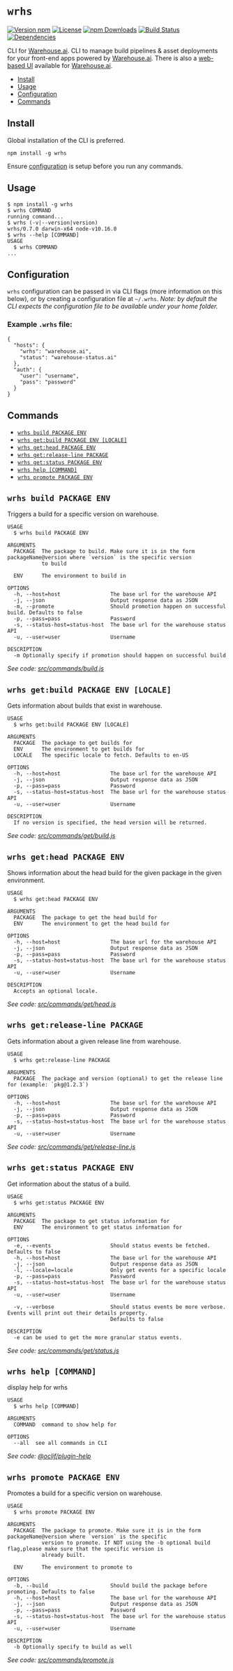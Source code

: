 # `wrhs`

[![Version npm](https://img.shields.io/npm/v/wrhs.svg?style=flat-square)](https://www.npmjs.com/package/wrhs)
[![License](https://img.shields.io/npm/l/wrhs.svg?style=flat-square)](https://github.com/warehouseai/wrhs/blob/master/LICENSE)
[![npm Downloads](https://img.shields.io/npm/dm/wrhs.svg?style=flat-square)](https://npmcharts.com/compare/wrhs?minimal=true)
[![Build Status](https://travis-ci.org/warehouseai/wrhs.svg?branch=master)](https://travis-ci.org/warehouseai/wrhs)
[![Dependencies](https://img.shields.io/david/warehouseai/wrhs.svg?style=flat-square)](https://github.com/warehouseai/wrhs/blob/master/package.json)

CLI for [Warehouse.ai]. CLI to manage build pipelines & asset deployments
for your front-end apps powered by [Warehouse.ai]. There is also a
[web-based UI][wrhs-ui] available for [Warehouse.ai].

* [Install](#install)
* [Usage](#usage)
* [Configuration](#configuration)
* [Commands](#commands)

## Install

Global installation of the CLI is preferred.

```sh-session
npm install -g wrhs
```

Ensure [configuration](#configuration) is setup before you run any commands.

## Usage
<!-- usage -->
```sh-session
$ npm install -g wrhs
$ wrhs COMMAND
running command...
$ wrhs (-v|--version|version)
wrhs/0.7.0 darwin-x64 node-v10.16.0
$ wrhs --help [COMMAND]
USAGE
  $ wrhs COMMAND
...
```
<!-- usagestop -->

## Configuration

`wrhs` configuration can be passed in via CLI flags (more information on this
below), or by creating a configuration file at `~/.wrhs`. _Note: by default
the CLI expects the configuration file to be available under your home folder._

### Example `.wrhs` file:
```
{
  "hosts": {
    "wrhs": "warehouse.ai",
    "status": "warehouse-status.ai"
  },
  "auth": {
    "user": "username",
    "pass": "password"
  }
}
```

## Commands
<!-- commands -->
* [`wrhs build PACKAGE ENV`](#wrhs-build-package-env)
* [`wrhs get:build PACKAGE ENV [LOCALE]`](#wrhs-getbuild-package-env-locale)
* [`wrhs get:head PACKAGE ENV`](#wrhs-gethead-package-env)
* [`wrhs get:release-line PACKAGE`](#wrhs-getrelease-line-package)
* [`wrhs get:status PACKAGE ENV`](#wrhs-getstatus-package-env)
* [`wrhs help [COMMAND]`](#wrhs-help-command)
* [`wrhs promote PACKAGE ENV`](#wrhs-promote-package-env)

## `wrhs build PACKAGE ENV`

Triggers a build for a specific version on warehouse. 

```
USAGE
  $ wrhs build PACKAGE ENV

ARGUMENTS
  PACKAGE  The package to build. Make sure it is in the form packageName@version where `version` is the specific version
           to build

  ENV      The environment to build in

OPTIONS
  -h, --host=host                The base url for the warehouse API
  -j, --json                     Output response data as JSON
  -m, --promote                  Should promotion happen on successful build. Defaults to false
  -p, --pass=pass                Password
  -s, --status-host=status-host  The base url for the warehouse status API
  -u, --user=user                Username

DESCRIPTION
  -m Optionally specify if promotion should happen on successful build
```

_See code: [src/commands/build.js](https://github.com/warehouseai/wrhs/blob/0.7.0/src/commands/build.js)_

## `wrhs get:build PACKAGE ENV [LOCALE]`

Gets information about builds that exist in warehouse.

```
USAGE
  $ wrhs get:build PACKAGE ENV [LOCALE]

ARGUMENTS
  PACKAGE  The package to get builds for
  ENV      The environment to get builds for
  LOCALE   The specific locale to fetch. Defaults to en-US

OPTIONS
  -h, --host=host                The base url for the warehouse API
  -j, --json                     Output response data as JSON
  -p, --pass=pass                Password
  -s, --status-host=status-host  The base url for the warehouse status API
  -u, --user=user                Username

DESCRIPTION
  If no version is specified, the head version will be returned.
```

_See code: [src/commands/get/build.js](https://github.com/warehouseai/wrhs/blob/0.7.0/src/commands/get/build.js)_

## `wrhs get:head PACKAGE ENV`

Shows information about the head build for the given package in the given environment.

```
USAGE
  $ wrhs get:head PACKAGE ENV

ARGUMENTS
  PACKAGE  The package to get the head build for
  ENV      The environment to get the head build for

OPTIONS
  -h, --host=host                The base url for the warehouse API
  -j, --json                     Output response data as JSON
  -p, --pass=pass                Password
  -s, --status-host=status-host  The base url for the warehouse status API
  -u, --user=user                Username

DESCRIPTION
  Accepts an optional locale.
```

_See code: [src/commands/get/head.js](https://github.com/warehouseai/wrhs/blob/0.7.0/src/commands/get/head.js)_

## `wrhs get:release-line PACKAGE`

Gets information about a given release line from warehouse.

```
USAGE
  $ wrhs get:release-line PACKAGE

ARGUMENTS
  PACKAGE  The package and version (optional) to get the release line for (example: `pkg@1.2.3`)

OPTIONS
  -h, --host=host                The base url for the warehouse API
  -j, --json                     Output response data as JSON
  -p, --pass=pass                Password
  -s, --status-host=status-host  The base url for the warehouse status API
  -u, --user=user                Username
```

_See code: [src/commands/get/release-line.js](https://github.com/warehouseai/wrhs/blob/0.7.0/src/commands/get/release-line.js)_

## `wrhs get:status PACKAGE ENV`

Get information about the status of a build.

```
USAGE
  $ wrhs get:status PACKAGE ENV

ARGUMENTS
  PACKAGE  The package to get status information for
  ENV      The environment to get status information for

OPTIONS
  -e, --events                   Should status events be fetched. Defaults to false
  -h, --host=host                The base url for the warehouse API
  -j, --json                     Output response data as JSON
  -l, --locale=locale            Only get events for a specific locale
  -p, --pass=pass                Password
  -s, --status-host=status-host  The base url for the warehouse status API
  -u, --user=user                Username

  -v, --verbose                  Should status events be more verbose. Events will print out their details property.
                                 Defaults to false

DESCRIPTION
  -e can be used to get the more granular status events.
```

_See code: [src/commands/get/status.js](https://github.com/warehouseai/wrhs/blob/0.7.0/src/commands/get/status.js)_

## `wrhs help [COMMAND]`

display help for wrhs

```
USAGE
  $ wrhs help [COMMAND]

ARGUMENTS
  COMMAND  command to show help for

OPTIONS
  --all  see all commands in CLI
```

_See code: [@oclif/plugin-help](https://github.com/oclif/plugin-help/blob/v2.2.1/src/commands/help.ts)_

## `wrhs promote PACKAGE ENV`

Promotes a build for a specific version on warehouse. 

```
USAGE
  $ wrhs promote PACKAGE ENV

ARGUMENTS
  PACKAGE  The package to promote. Make sure it is in the form packageName@version where `version` is the specific
           version to promote. If NOT using the -b optional build flag,please make sure that the specific version is
           already built.

  ENV      The environment to promote to

OPTIONS
  -b, --build                    Should build the package before promoting. Defaults to false
  -h, --host=host                The base url for the warehouse API
  -j, --json                     Output response data as JSON
  -p, --pass=pass                Password
  -s, --status-host=status-host  The base url for the warehouse status API
  -u, --user=user                Username

DESCRIPTION
  -b Optionally specify to build as well
```

_See code: [src/commands/promote.js](https://github.com/warehouseai/wrhs/blob/0.7.0/src/commands/promote.js)_
<!-- commandsstop -->

[Warehouse.ai]: https://github.com/godaddy/warehouse.ai
[wrhs-ui]: https://github.com/godaddy/warehouse.ai-ui
